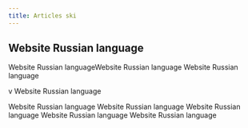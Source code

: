 ```yaml
---
title: Articles ski
---
```


## Website Russian language
Website Russian languageWebsite Russian language
Website Russian language

v
Website Russian language

Website Russian language
Website Russian language
Website Russian language
Website Russian language
Website Russian language






